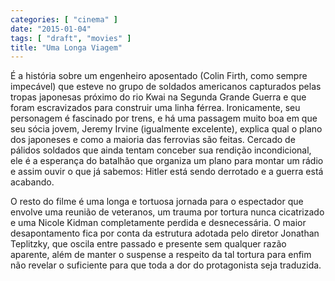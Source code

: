 ```yaml
---
categories: [ "cinema" ]
date: "2015-01-04"
tags: [ "draft", "movies" ]
title: "Uma Longa Viagem"
---
```

É a história sobre um engenheiro aposentado (Colin Firth, como sempre
impecável) que esteve no grupo de soldados americanos capturados pelas
tropas japonesas próximo do rio Kwai na Segunda Grande Guerra e que
foram escravizados para construir uma linha férrea. Ironicamente, seu
personagem é fascinado por trens, e há uma passagem muito boa em que
seu sócia jovem, Jeremy Irvine (igualmente excelente), explica qual o
plano dos japoneses e como a maioria das ferrovias são feitas. Cercado de
pálidos soldados que ainda tentam conceber sua rendição incondicional,
ele é a esperança do batalhão que organiza um plano para montar um
rádio e assim ouvir o que já sabemos: Hitler está sendo derrotado e
a guerra está acabando.

O resto do filme é uma longa e tortuosa jornada para o espectador
que envolve uma reunião de veteranos, um trauma por tortura nunca
cicatrizado e uma Nicole Kidman completamente perdida e desnecessária. O
maior desapontamento fica por conta da estrutura adotada pelo diretor
Jonathan Teplitzky, que oscila entre passado e presente sem qualquer
razão aparente, além de manter o suspense a respeito da tal tortura
para enfim não revelar o suficiente para que toda a dor do protagonista
seja traduzida.
